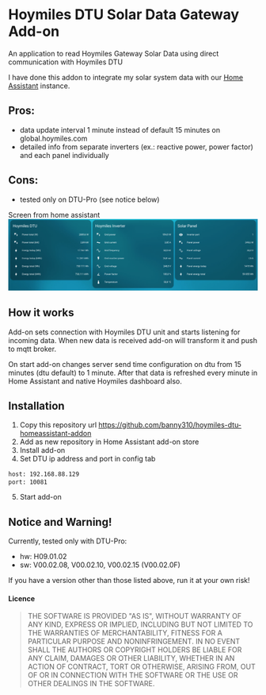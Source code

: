 
# Hoymiles DTU Solar Data Gateway Add-on

An application to read Hoymiles Gateway Solar Data using direct communication with Hoymiles DTU

I have done this addon to integrate my solar system data with our [Home Assistant](https://www.home-assistant.io/) instance.

## Pros:
- data update interval 1 minute instead of default 15 minutes on global.hoymiles.com
- detailed info from separate inverters (ex.: reactive power, power factor) and each panel individually

## Cons:
- tested only on DTU-Pro (see notice below)

Screen from home assistant
<img src="https://github.com/banny310/hoymiles-dtu-homeassistant-addon/raw/master/img/dtu_ha.png" alt="" width="800" />

## How it works

Add-on sets connection with Hoymiles DTU unit and starts listening for incoming data.
When new data is received add-on will transform it and push to mqtt broker.

On start add-on changes server send time configuration on dtu from 15 minutes (dtu default) to 1 minute.
After that data is refreshed every minute in Home Assistant and native Hoymiles dashboard also.

## Installation

1. Copy this repository url https://github.com/banny310/hoymiles-dtu-homeassistant-addon
2. Add as new repository in Home Assistant add-on store
3. Install add-on
4. Set DTU ip address and port in config tab
```
host: 192.168.88.129
port: 10081
```
5. Start add-on

## Notice and Warning!

Currently, tested only with DTU-Pro:
- hw: H09.01.02 
- sw: V00.02.08, V00.02.10, V00.02.15 (V00.02.0F)

If you have a version other than those listed above, run it at your own risk!

#### Licence

> THE SOFTWARE IS PROVIDED "AS IS", WITHOUT WARRANTY OF ANY KIND, EXPRESS OR IMPLIED, INCLUDING BUT NOT LIMITED TO THE WARRANTIES OF MERCHANTABILITY, FITNESS FOR A PARTICULAR PURPOSE AND NONINFRINGEMENT. IN NO EVENT SHALL THE AUTHORS OR COPYRIGHT HOLDERS BE LIABLE FOR ANY CLAIM, DAMAGES OR OTHER LIABILITY, WHETHER IN AN ACTION OF CONTRACT, TORT OR OTHERWISE, ARISING FROM, OUT OF OR IN CONNECTION WITH THE SOFTWARE OR THE USE OR OTHER DEALINGS IN THE SOFTWARE.
